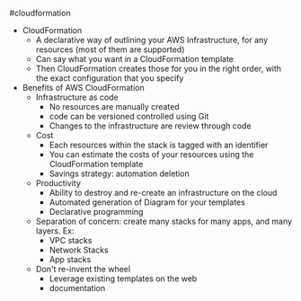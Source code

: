 #cloudformation

- CloudFormation
	- A declarative way of outlining your AWS Infrastructure, for any resources (most of them are supported)
	- Can say what you want in a CloudFormation template
	- Then CloudFormation creates those for you in the right order, with the exact configuration that you specify
- Benefits of AWS CloudFormation
	- Infrastructure as code
		- No resources are manually created
		- code can be versioned controlled using Git
		- Changes to the infrastructure are review through code
	- Cost
		- Each resources within the stack is tagged with an identifier
		- You can estimate the costs of your resources using the CloudFormation template
		- Savings strategy: automation deletion
	- Productivity
		- Ability to destroy and re-create an infrastructure on the cloud
		- Automated generation of Diagram for your templates
		- Declarative programming
	- Separation of concern: create many stacks for many apps, and many layers. Ex:
		- VPC stacks
		- Network Stacks
		- App stacks
	- Don't re-invent the wheel
		- Leverage existing templates on the web
		- documentation